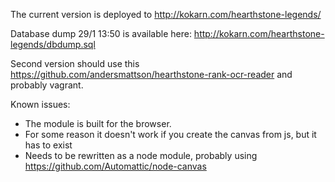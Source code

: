 The current version is deployed to http://kokarn.com/hearthstone-legends/

Database dump 29/1 13:50 is available here: http://kokarn.com/hearthstone-legends/dbdump.sql

Second version should use this https://github.com/andersmattson/hearthstone-rank-ocr-reader
and probably vagrant.

Known issues:

* The module is built for the browser.
* For some reason it doesn't work if you create the canvas from js, but it has to exist
* Needs to be rewritten as a node module, probably using https://github.com/Automattic/node-canvas
